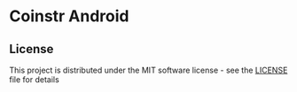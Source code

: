 # Coinstr Android

## License

This project is distributed under the MIT software license - see the [LICENSE](LICENSE) file for details
